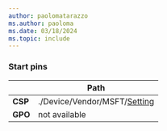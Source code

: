 ```yaml
---
author: paolomatarazzo
ms.author: paoloma
ms.date: 03/18/2024
ms.topic: include
---
```


### Start pins



|  | Path |
|--|--|
| **CSP** | ./Device/Vendor/MSFT/[Setting]() |
| **GPO** | not available |
